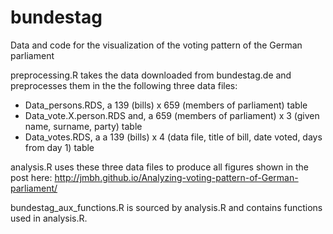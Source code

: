 # bundestag
Data and code for the visualization of the voting pattern of the German parliament


preprocessing.R takes the data downloaded from bundestag.de and preprocesses them in the the following three data files:

- Data_persons.RDS, a 139 (bills) x 659 (members of parliament) table
- Data_vote.X.person.RDS and, a 659 (members of parliament) x 3 (given name, surname, party) table
- Data_votes.RDS, a a 139 (bills) x 4 (data file, title of bill, date voted, days from day 1) table

analysis.R uses these three data files to produce all figures shown in the post here: http://jmbh.github.io/Analyzing-voting-pattern-of-German-parliament/

bundestag_aux_functions.R is sourced by analysis.R and contains functions used in analysis.R.